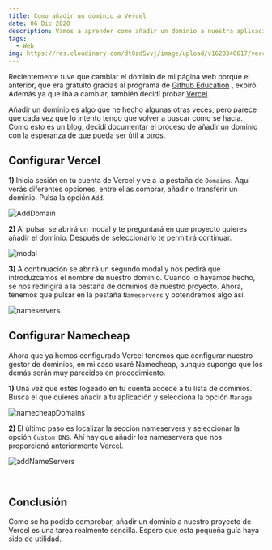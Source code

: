 ```yaml
---
title: Como añadir un dominio a Vercel
date: 06 Dic 2020
description: Vamos a aprender como añadir un dominio a nuestra aplicación en Vercel.
tags:
  - Web
img: https://res.cloudinary.com/dt0zd5vvj/image/upload/v1620340617/vercel_hixzr7.png
---
```


Recientemente tuve que cambiar el dominio de mi página web porque el anterior, que era gratuito gracias al programa de [Github Education](https://education.github.com/) , expiró. Además ya que iba a cambiar, también decidí probar [Vercel](https://vercel.com/).

Añadir un dominio es algo que he hecho algunas otras veces, pero parece que cada vez que lo intento tengo que volver a buscar como se hacía. Como esto es un blog, decidí documentar el proceso de añadir un dominio con la esperanza de que pueda ser útil a otros.

## Configurar Vercel

<strong> 1) </strong> Inicia sesión en tu cuenta de Vercel y ve a la pestaña de `Domains`. Aquí verás diferentes opciones, entre ellas comprar, añadir o transferir un
dominio. Pulsa la opción `Add`.

![AddDomain](https://res.cloudinary.com/dt0zd5vvj/image/upload/v1607283396/vercel1_tr9cd6.png)

<strong> 2) </strong> Al pulsar se abrirá un modal y te preguntará en que proyecto quieres añadir el dominio. Después de seleccionarlo te permitirá continuar.

![modal](https://res.cloudinary.com/dt0zd5vvj/image/upload/v1607283396/vercel2_gmzpip.png)

<strong> 3) </strong> A continuación se abrirá un segundo modal y nos pedirá que introduzcamos el nombre de nuestro dominio. Cuando lo hayamos hecho, se nos redirigirá
a la pestaña de dominios de nuestro proyecto. Ahora, tenemos que pulsar en la pestaña `Nameservers` y obtendremos algo así.

![nameservers](https://res.cloudinary.com/dt0zd5vvj/image/upload/v1607284312/vercel3_u6cnnk.png)

## Configurar Namecheap

Ahora que ya hemos configurado Vercel tenemos que configurar nuestro gestor de dominios, en mi caso usaré Namecheap, aunque supongo que
los demás serán muy parecidos en procedimiento.

<strong> 1) </strong> Una vez que estés logeado en tu cuenta accede a tu lista de dominios. Busca el que quieres añadir a tu aplicación y selecciona la opción `Manage`.

![namecheapDomains](https://res.cloudinary.com/dt0zd5vvj/image/upload/v1607285046/namecheap1_ifupcb.png)

<strong> 2) </strong> El último paso es localizar la sección nameservers y seleccionar la opción `Custom DNS`. Ahí hay que añadir los nameservers que nos proporcionó
anteriormente Vercel.

![addNameServers](https://res.cloudinary.com/dt0zd5vvj/image/upload/v1607285256/namecheap2_ozhj19.png)

<br/>

## Conclusión

Como se ha podido comprobar, añadir un dominio a nuestro proyecto de Vercel es una tarea realmente sencilla.
Espero que esta pequeña guía haya sido de utilidad.
